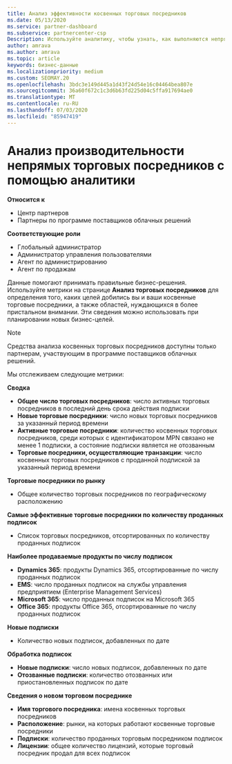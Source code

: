 ```yaml
---
title: Анализ эффективности косвенных торговых посредников
ms.date: 05/13/2020
ms.service: partner-dashboard
ms.subservice: partnercenter-csp
Description: Используйте аналитику, чтобы узнать, как выполняются непрямые торговые посредники, как их успеха, так и области, которые могут потребовать больше внимания.
author: amrava
ms.author: amrava
ms.topic: article
keywords: бизнес-данные
ms.localizationpriority: medium
ms.custom: SEOMAY.20
ms.openlocfilehash: 3bdc3e149d445a1d43f24d54e16c04464bea807e
ms.sourcegitcommit: 36a60f672c1c3d6b63fd225d04c5ffa917694ae0
ms.translationtype: MT
ms.contentlocale: ru-RU
ms.lasthandoff: 07/03/2020
ms.locfileid: "85947419"
---
```

# <a name="use-analytics-to-analyze-performance-of-your-indirect-resellers"></a>Анализ производительности непрямых торговых посредников с помощью аналитики

**Относится к**

- Центр партнеров
- Партнеры по программе поставщиков облачных решений

**Соответствующие роли**

- Глобальный администратор
- Администратор управления пользователями
- Агент по администрированию
- Агент по продажам

Данные помогают принимать правильные бизнес-решения. Используйте метрики на странице **Анализ торговых посредников** для определения того, каких целей добились вы и ваши косвенные торговые посредники, а также областей, нуждающихся в более пристальном внимании. Эти сведения можно использовать при планировании новых бизнес-целей.

> [!NOTE]
> Средства анализа косвенных торговых посредников доступны только партнерам, участвующим в программе поставщиков облачных решений.

Мы отслеживаем следующие метрики:

**Сводка**  
 - **Общее число торговых посредников**: число активных торговых посредников в последний день срока действия подписки  
 - **Новые торговые посредники**: число новых торговых посредников за указанный период времени  
 - **Активные торговые посредники**: количество косвенных торговых посредников, среди которых с идентификатором MPN связано не менее 1 подписки, а состояние подписки является не отозванным  
 - **Торговые посредники, осуществляющие транзакции**: число косвенных торговых посредников с проданной подпиской за указанный период времени  

**Торговые посредники по рынку**  
 - Общее количество торговых посредников по географическому расположению  

**Самые эффективные торговые посредники по количеству проданных подписок**
 - Список торговых посредников, отсортированных по количеству проданных подписок  

**Наиболее продаваемые продукты по числу подписок**  
 - **Dynamics 365**: продукты Dynamics 365, отсортированные по числу проданных подписок  
 - **EMS**: число проданных подписок на службы управления предприятием (Enterprise Management Services)  
 - **Microsoft 365**: число проданных подписок на Microsoft 365  
 - **Office 365**: продукты Office 365, отсортированные по числу проданных подписок  

**Новые подписки**  
 - Количество новых подписок, добавленных по дате  

**Обработка подписок**  
 - **Новые подписки**: число новых подписок, добавленных по дате  
 - **Отозванные подписки**: количество отозванных или приостановленных подписок по дате  

**Сведения о новом торговом посреднике**  
 - **Имя торгового посредника**: имена косвенных торговых посредников  
 - **Расположение**: рынки, на которых работают косвенные торговые посредники  
 - **Подписки**: количество проданных торговым посредником подписок  
 - **Лицензии**: общее количество лицензий, которые торговый посредник продал для всех подписок  
  
  